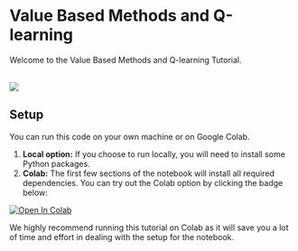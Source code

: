 # Value Based Methods and Q-learning

Welcome to the Value Based Methods and Q-learning Tutorial.
<br>
<br>

<img src="https://gymnasium.farama.org/_images/frozen_lake.gif">


## Setup

You can run this code on your own machine or on Google Colab.

1. **Local option:** If you choose to run locally, you will need to install some Python packages.
2. **Colab:** The first few sections of the notebook will install all required dependencies. You can try out the Colab option by clicking the badge below:

[![Open In Colab](https://colab.research.google.com/assets/colab-badge.svg)](https://colab.research.google.com/github/CLAIR-LAB-TECHNION/SDMRL/blob/main/tutorials/notebooks/Q-learning/Value_Based_Methods.ipynb)


We highly recommend running this tutorial on Colab as it will save you a lot of time and effort in dealing with the setup for the notebook.
